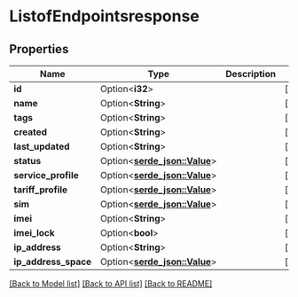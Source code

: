 # ListofEndpointsresponse

## Properties

Name | Type | Description | Notes
------------ | ------------- | ------------- | -------------
**id** | Option<**i32**> |  | [optional]
**name** | Option<**String**> |  | [optional]
**tags** | Option<**String**> |  | [optional]
**created** | Option<**String**> |  | [optional]
**last_updated** | Option<**String**> |  | [optional]
**status** | Option<[**serde_json::Value**](.md)> |  | [optional]
**service_profile** | Option<[**serde_json::Value**](.md)> |  | [optional]
**tariff_profile** | Option<[**serde_json::Value**](.md)> |  | [optional]
**sim** | Option<[**serde_json::Value**](.md)> |  | [optional]
**imei** | Option<**String**> |  | [optional]
**imei_lock** | Option<**bool**> |  | [optional]
**ip_address** | Option<**String**> |  | [optional]
**ip_address_space** | Option<[**serde_json::Value**](.md)> |  | [optional]

[[Back to Model list]](../README.md#documentation-for-models) [[Back to API list]](../README.md#documentation-for-api-endpoints) [[Back to README]](../README.md)


